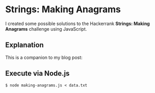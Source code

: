 # Strings: Making Anagrams

I created some possible solutions to the Hackerrank **Strings: Making Anagrams** challenge using JavaScript.

## Explanation

This is a companion to my blog post: [](http://brianflove.com/)

## Execute via Node.js

`$ node making-anagrams.js < data.txt`